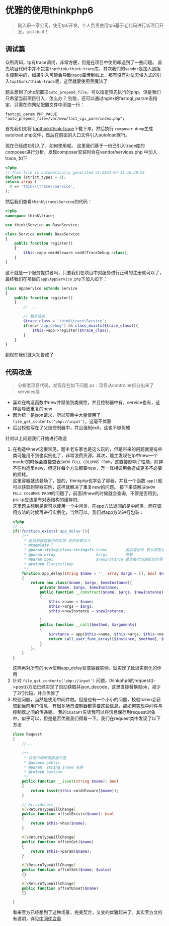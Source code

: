 # 优雅的使用thinkphp6
> 刚入职一家公司，使用tp6开发，个人负责使用tp6基于老代码进行新项目开发，just do it！

## 调试篇  
众所周知，tp有trace调试，非常方便，但是在项目中使用却遇到了一些问题。
首先项目代码中并不包含`topthink/think-trace`库，其次我们的`vendor`是加入到版本控制中的，如果引入可能会导致trace库传到线上，那有没有办法无侵入式的引入`topthink/think-trace`呢，这里就要使用黑魔法了

题主想到了php配置项`auto_prepend_file`，可以指定预先执行的php，但是我们只希望当前项目引入，怎么办？
别急，还可以通过nginx的fastcgi_param去指定，只需在你网站配置文件中添加一行：
```
fastcgi_param PHP_VALUE "auto_prepend_file=/var/www/fast_cgi_pare/index.php";
```
首先我们先将 [topthink/think-trace](https://github.com/top-think/think-trace)下载下来，然后执行 `composer dump`生成autoload.php文件，然后在前面的入口文件引入autoload就行。

现在已经成功引入了，如何使用呢。
这里我们基于一份已引入trace库的composer进行分析，发现composer安装时会在vendor/services.php 中加入 trace, 如下
```php
<?php 
// This file is automatically generated at:2023-04-14 16:30:01
declare (strict_types = 1);
return array (
  0 => 'think\\trace\\Service',
);
```
然后我们查看`think\trace\Service`的代码：
```php
<?php
namespace think\trace;

use think\Service as BaseService;

class Service extends BaseService
{
    public function register()
    {
        $this->app->middleware->add(TraceDebug::class);
    }
}
```
这不就是一个服务提供者吗，只要我们在项目中对服务进行正确的注册就可以了，最终我们在项目的`app\AppService.php`下加入如下：
```php
class AppService extends Service
{
    public function register()
    {
        // ...

        // 服务注册
        $trace_class = 'think\trace\Service';
        if(env('app_debug') && class_exists($trace_class)){
            $this->app->register($trace_class);
        }        
    }
}
```
到现在我们就大功告成了


## 代码改造
> 分析老项目代码，发现存在如下问题 ps：项目从controller拆分出来了services层
- 喜欢在构造函数中new并赋值到类属性，并且控制器中有，service也有，这样会导致重复的new
- 因为统一是json请求，所以项目中大量使用了 `file_get_contents('php://input')`，这毫不优雅
- 后台校验写在了父级控制器中，并且强制exit，这也不够优雅

针对以上问题我们开始进行改造
1. 在构造中new这很常见，题主老东家也是这么玩的，但是带来的问题就是有些类可能用不到也实例化了，非常浪费资源。其次，题主发现在tp中new一个model的时候会直接查表`SHOW FULL COLUMNS FROM`，这直接影响了性能，除非不在构造里new，但这样每个方法都要new，万一互相调用会造成更多不必要的损耗。   
这里容器就该登场了，是的，thinkphp也学会了容器，并且一个函数 `app()`就可以获取到容器实例，这样就解决了重复new的问题。
接下来该解决`SHOW FULL COLUMNS FROM`的问题了，前面讲new的时候就会查询，不管是否用到。ps: tp应该是有对表结构的缓存的;  
这里题主想到是否可以使用一个中间类，在app方法返回的是中间类，而在调用方法的时候再进行实例化，当然可以。我们对app方法进行包装：   
    ```php
    <?php
    // ...
    if(!function_exists('app_delay')){
        /**
         * 延迟获取容器中的实例 支持依赖注入
         * @template T
         * @param string|class-string<T> $name        类名或标识 默认获取当前应用实例
         * @param array                  $args        参数
         * @param bool                   $newInstance 是否每次创建新的实例
         * @return T|object|App
         */
        function app_delay(string $name = '', array $args = [], bool $newInstance = false)
        {
            return new class($name, $args, $newInstance){
                private $name, $args, $newInstance;
                public function __construct($name, $args, $newInstance)
                {
                    $this->name = $name;
                    $this->args = $args;
                    $this->newInstance = $newInstance;

                }
                public function __call($method, $arguments)
                {   
                    $instance = app($this->name, $this->args, $this->newInstance);
                    return call_user_func_array([$instance, $method], $arguments);
                }
            };
        }
    }
    ```
    这样再对所有的new使用app_delay获取容器实例，就实现了延迟实例化的作用
2. 针对 `file_get_contents('php://input')` 问题，thinkphp6的request()->post()方法已经实现了自动获取并json_decode，这里直接替换就ok，减少了2行代码，并且优雅了
3. 校验问题，当然是使用中间件啦。但是也有一个小小的问题，校验token会获取到当前用户信息，有很多场景控制器都需要这些信息，那如何实现中间件与控制器之间的传递呢。
我的`ChatGPT`告诉我可以将信息保存到request对象中，似乎可以，但是是否优雅我们得看一下。我们在request类中发现了以下方法
    ```php
    class Request
    {
        //...
        
        /**
         * 检测中间传递数据的值
         * @access public
         * @param  string $name 名称
         * @return boolean
         */
        public function __isset(string $name): bool
        {
            return isset($this->middleware[$name]);
        }

        // ArrayAccess
        #[\ReturnTypeWillChange]
        public function offsetExists($name): bool
        {
            return $this->has($name);
        }

        #[\ReturnTypeWillChange]
        public function offsetGet($name)
        {
            return $this->param($name);
        }

        #[\ReturnTypeWillChange]
        public function offsetSet($name, $value)
        {}

        #[\ReturnTypeWillChange]
        public function offsetUnset($name)
        {}

    }
    ```
    看来官方已经想到了这种场景，完美契合，又变的优雅起来了。其实官方文档有说明，详见[中间件变量](https://static.kancloud.cn/manual/thinkphp6_0/1037519#_217)

